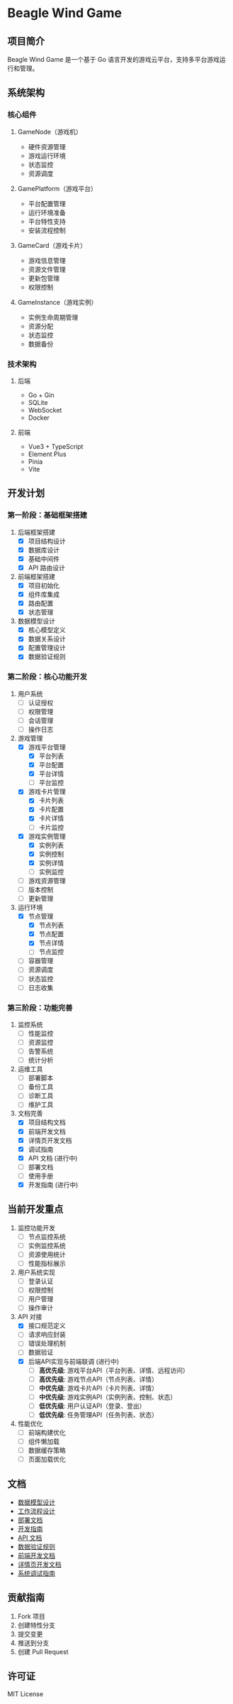 # Beagle Wind Game

## 项目简介

Beagle Wind Game 是一个基于 Go 语言开发的游戏云平台，支持多平台游戏运行和管理。

## 系统架构

### 核心组件

1. GameNode（游戏机）

   - 硬件资源管理
   - 游戏运行环境
   - 状态监控
   - 资源调度

2. GamePlatform（游戏平台）

   - 平台配置管理
   - 运行环境准备
   - 平台特性支持
   - 安装流程控制

3. GameCard（游戏卡片）

   - 游戏信息管理
   - 资源文件管理
   - 更新包管理
   - 权限控制

4. GameInstance（游戏实例）
   - 实例生命周期管理
   - 资源分配
   - 状态监控
   - 数据备份

### 技术架构

1. 后端

   - Go + Gin
   - SQLite
   - WebSocket
   - Docker

2. 前端
   - Vue3 + TypeScript
   - Element Plus
   - Pinia
   - Vite

## 开发计划

### 第一阶段：基础框架搭建

1. 后端框架搭建
   - [x] 项目结构设计
   - [x] 数据库设计
   - [x] 基础中间件
   - [x] API 路由设计

2. 前端框架搭建
   - [x] 项目初始化
   - [x] 组件库集成
   - [x] 路由配置
   - [x] 状态管理

3. 数据模型设计
   - [x] 核心模型定义
   - [x] 数据关系设计
   - [x] 配置管理设计
   - [x] 数据验证规则

### 第二阶段：核心功能开发

1. 用户系统
   - [ ] 认证授权
   - [ ] 权限管理
   - [ ] 会话管理
   - [ ] 操作日志

2. 游戏管理
   - [x] 游戏平台管理
     - [x] 平台列表
     - [x] 平台配置
     - [x] 平台详情
     - [ ] 平台监控
   - [x] 游戏卡片管理
     - [x] 卡片列表
     - [x] 卡片配置
     - [x] 卡片详情
     - [ ] 卡片监控
   - [x] 游戏实例管理
     - [x] 实例列表
     - [x] 实例控制
     - [x] 实例详情
     - [ ] 实例监控
   - [ ] 游戏资源管理
   - [ ] 版本控制
   - [ ] 更新管理

3. 运行环境
   - [x] 节点管理
     - [x] 节点列表
     - [x] 节点配置
     - [x] 节点详情
     - [ ] 节点监控
   - [ ] 容器管理
   - [ ] 资源调度
   - [ ] 状态监控
   - [ ] 日志收集

### 第三阶段：功能完善

1. 监控系统
   - [ ] 性能监控
   - [ ] 资源监控
   - [ ] 告警系统
   - [ ] 统计分析

2. 运维工具
   - [ ] 部署脚本
   - [ ] 备份工具
   - [ ] 诊断工具
   - [ ] 维护工具

3. 文档完善
   - [x] 项目结构文档
   - [x] 前端开发文档
   - [x] 详情页开发文档
   - [x] 调试指南
   - [x] API 文档 (进行中)
   - [ ] 部署文档
   - [ ] 使用手册
   - [x] 开发指南 (进行中)

## 当前开发重点

1. 监控功能开发
   - [ ] 节点监控系统
   - [ ] 实例监控系统
   - [ ] 资源使用统计
   - [ ] 性能指标展示

2. 用户系统实现
   - [ ] 登录认证
   - [ ] 权限控制
   - [ ] 用户管理
   - [ ] 操作审计

3. API 对接
   - [x] 接口规范定义
   - [ ] 请求响应封装
   - [ ] 错误处理机制
   - [ ] 数据验证
   - [x] 后端API实现与前端联调 (进行中)
     - [ ] **高优先级**: 游戏平台API（平台列表、详情、远程访问）
     - [ ] **高优先级**: 游戏节点API（节点列表、详情）
     - [ ] **中优先级**: 游戏卡片API（卡片列表、详情）
     - [ ] **中优先级**: 游戏实例API（实例列表、控制、状态）
     - [ ] **低优先级**: 用户认证API（登录、登出）
     - [ ] **低优先级**: 任务管理API（任务列表、状态）

4. 性能优化
   - [ ] 前端构建优化
   - [ ] 组件懒加载
   - [ ] 数据缓存策略
   - [ ] 页面加载优化

## 文档

- [数据模型设计](docs/models.md)
- [工作流程设计](docs/workflow.md)
- [部署文档](docs/deploy.md)
- [开发指南](docs/development.md)
- [API 文档](docs/api.md)
- [数据验证规则](docs/validation.md)
- [前端开发文档](docs/frontend.md)
- [详情页开发文档](docs/detail-pages.md)
- [系统调试指南](docs/debug.md)

## 贡献指南

1. Fork 项目
2. 创建特性分支
3. 提交变更
4. 推送到分支
5. 创建 Pull Request

## 许可证

MIT License
